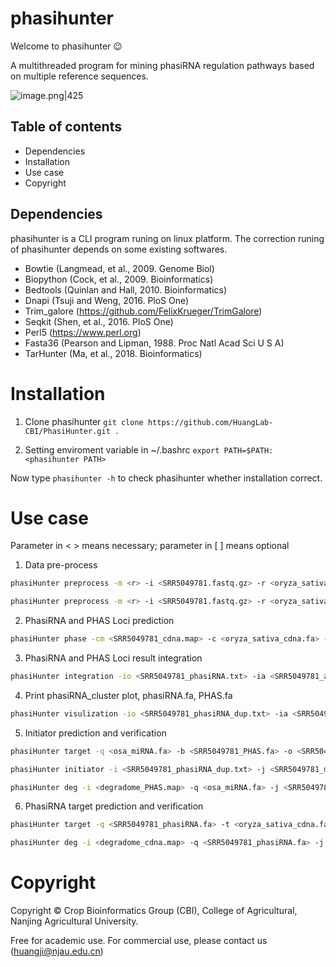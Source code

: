 # phasihunter
Welcome to phasihunter 😉

A multithreaded program for mining phasiRNA regulation pathways based on multiple reference sequences.

![image.png|425](https://sandbox-1314381151.cos.ap-nanjing.myqcloud.com/pic/202307312031023.png)

## Table of contents
- Dependencies 
- Installation
- Use case
- Copyright

## Dependencies
phasihunter is a CLI program runing on linux platform. The correction runing of phasihunter depends on some existing softwares.
- Bowtie (Langmead, et al., 2009. Genome Biol)
- Biopython (Cock, et al., 2009. Bioinformatics)
- Bedtools (Quinlan and Hall, 2010. Bioinformatics)
- Dnapi (Tsuji and Weng, 2016. PloS One)
- Trim_galore (https://github.com/FelixKrueger/TrimGalore)
- Seqkit (Shen, et al., 2016. PloS One)
- Perl5 (https://www.perl.org)
- Fasta36 (Pearson and Lipman, 1988. Proc Natl Acad Sci U S A)
- TarHunter (Ma, et al., 2018. Bioinformatics)

# Installation
1. Clone phasihunter
`git clone https://github.com/HuangLab-CBI/PhasiHunter.git .`

2. Setting enviroment variable in ~/.bashrc
`export PATH=$PATH:<phasihunter PATH>`

Now type `phasihunter -h` to check phasihunter whether installation correct.

# Use case
Parameter in < > means necessary; parameter in [ ] means optional

1. Data pre-process
```bash
phasiHunter preprocess -m <r> -i <SRR5049781.fastq.gz> -r <oryza_sativa_cdna.fa> -o [SRR5049781_cdna.map]

phasiHunter preprocess -m <r> -i <SRR5049781.fastq.gz> -r <oryza_sativa_gdna.fa> -o [SRR5049781_gdna.map]
```
2. PhasiRNA and PHAS Loci prediction
```bash 
phasiHunter phase -cm <SRR5049781_cdna.map> -c <oryza_sativa_cdna.fa> -gm <SRR5049781_gdna.map> -g <oryza_sativa_gdna.fa> -fa <SRR7851621_trimmed_format_filter.fa> -a [SRR5049781_allsiRNA.txt] -o [SRR5049781_phasiRNA.txt] -pl [21] -j [10] -pv [0.0001] -ps [15] -pr [0.4] 
```
3. PhasiRNA and PHAS Loci result integration
```bash
phasiHunter integration -io <SRR5049781_phasiRNA.txt> -ia <SRR5049781_allsiRNA.txt> -an <oryza_sativa_gdna.gff3> -o [SRR5049781_phasiRNA_dup.txt] -a [SRR5049781_allsiRNA_dup.txt] -s [SRR5049781_summary.txt] -po [SRR5049781_phas.txt] -g <y>
```
4. Print phasiRNA_cluster plot, phasiRNA.fa, PHAS.fa
```bash
phasiHunter visulization -io <SRR5049781_phasiRNA_dup.txt> -ia <SRR5049781_allsiRNA_dup.txt> -ip <SRR5049781_phas.txt> -a [SRR5049781_alignment.txt] -o [SRR5049781.phasiRNA.fa] -p [SRR5049781.PHAS.fa] -c [oryza_sativa_cdna.fa] -g [oryza_sativa_gdna.fa] -pc [y] -pg [y]
```
5. Initiator prediction and verification
```bash 
phasiHunter target -q <osa_miRNA.fa> -b <SRR5049781_PHAS.fa> -o <SRR5049781_miR.txt> -t

phasiHunter initiator -i <SRR5049781_phasiRNA_dup.txt> -j <SRR5049781_miR.txt> -ip <SRR5049781_phas.txt> -o <SRR5049781_initiator.txt>

phasiHunter deg -i <degradome_PHAS.map> -q <osa_miRNA.fa> -j <SRR5049781_initiator.txt> -t <SRR5049781_PHAS.fa> -o <SRR5049781_initiator_verified.txt> -in <y>
```

6. PhasiRNA target prediction and verification
```bash
phasiHunter target -q <SRR5049781_phasiRNA.fa> -t <oryza_sativa_cdna.fa> -o <SRR5049781_phasiRNA_target.txt>

phasiHunter deg -i <degradome_cdna.map> -q <SRR5049781_phasiRNA.fa> -j <SRR5049781_phasiRNA_target.txt> -t <oryza_sativa_cdna.fa> -o <SRR5049781_phasiRNA_target_verified.txt> -in <n>
```

# Copyright
Copyright © Crop Bioinformatics Group (CBI), College of Agricultural, Nanjing Agricultural University.

Free for academic use. For commercial use, please contact us (huangji@njau.edu.cn)

